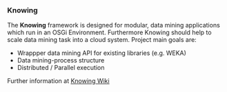 ### Knowing

The **Knowing** framework is designed for modular, data mining applications which run in an OSGi Environment. Furthermore Knowing should help to scale data mining task into a cloud system. Project main goals are:

* Wrappper data mining API for existing libraries (e.g. WEKA)
* Data mining-process structure
* Distributed / Parallel execution

Further information at [Knowing Wiki](https://github.com/knowing/eclipse_medmon/wiki/)


